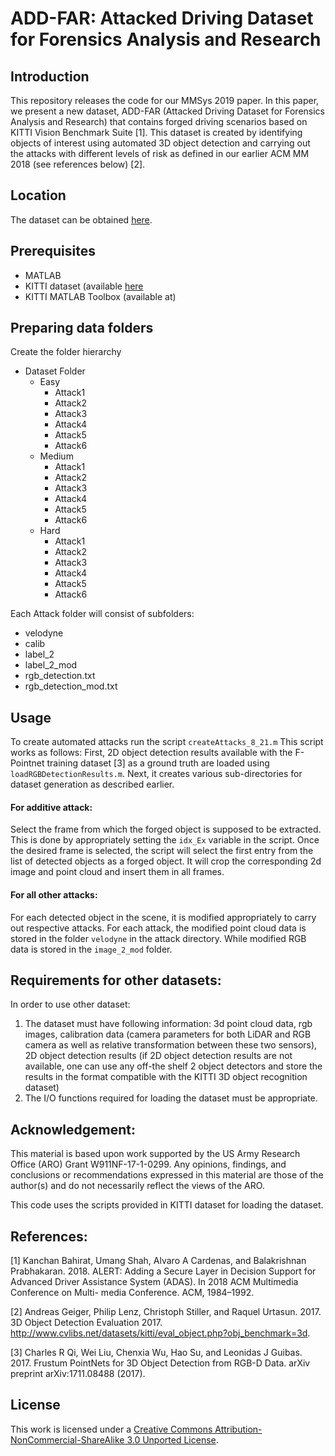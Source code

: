 # ADD-FAR: Attacked Driving Dataset for Forensics Analysis and Research

## Introduction
This repository releases the code for our MMSys 2019 paper. In this paper, we present a
new dataset, ADD-FAR (Attacked Driving Dataset for Forensics Analysis and Research) that contains forged driving scenarios based on KITTI Vision Benchmark Suite [1]. This dataset is created by identifying objects of interest using automated 3D object detection and carrying out the attacks with different levels of risk as defined in our earlier ACM MM 2018 (see references below) [2]. 

## Location
The dataset can be obtained [here](https://utdallas.box.com/v/add-far).

## Prerequisites
 - MATLAB
 - KITTI dataset (available [here](http://www.cvlibs.net/datasets/kitti/)
 - KITTI MATLAB Toolbox (available at)

## Preparing data folders
 Create the folder hierarchy
  * Dataset Folder
    * Easy
      * Attack1
      * Attack2
      * Attack3
      * Attack4
      * Attack5
      * Attack6
    * Medium
      * Attack1
      * Attack2
      * Attack3
      * Attack4
      * Attack5
      * Attack6
    * Hard
      * Attack1
      * Attack2
      * Attack3
      * Attack4
      * Attack5
      * Attack6

Each Attack folder will consist of subfolders:
 - velodyne
 - calib
 - label_2
 - label_2_mod
 - rgb_detection.txt
 - rgb_detection_mod.txt

## Usage
To create automated attacks run the script `createAttacks_8_21.m`
This script works as follows:
First, 2D object detection results available with the F-Pointnet training dataset [3] as a ground truth are loaded using `loadRGBDetectionResults.m`.
Next, it creates various sub-directories for dataset generation as described earlier.

#### For additive attack:
Select the frame from which the forged object is supposed to be extracted. This is done by appropriately setting the `idx_Ex` variable in the script.
Once the desired frame is selected, the script will select the first entry from the list of detected objects as a forged object. It will crop the corresponding 2d image and point cloud and insert them in all frames. 
#### For all other attacks:
For each detected object in the scene, it is modified appropriately to carry out respective attacks.
For each attack, the modified point cloud data is stored in the folder `velodyne` in the attack directory. While modified RGB data is stored in the `image_2_mod` folder.

## Requirements for other datasets:
In order to use other dataset:
1. The dataset must have following information: 3d point cloud data, rgb images, calibration data (camera parameters for both LiDAR and RGB camera as well as relative transformation between these two sensors), 2D object detection results (if 2D object detection results are not available, one can use any off-the shelf 2 object detectors and store the results in the format compatible with the KITTI 3D object recognition dataset)
2. The I/O functions required for loading the dataset must be appropriate.

## Acknowledgement:
This material is based upon work supported by the US Army Research Office (ARO) Grant W911NF-17-1-0299. Any opinions, findings, and conclusions or recommendations expressed in this material are those of the author(s) and do not necessarily reflect the views of the ARO.

This code uses the scripts provided in KITTI dataset for loading the dataset.

## References:
[1] Kanchan Bahirat, Umang Shah, Alvaro A Cardenas, and Balakrishnan Prabhakaran. 2018. ALERT: Adding a Secure Layer in Decision Support for Advanced Driver Assistance System (ADAS). In 2018 ACM Multimedia Conference on Multi- media Conference. ACM, 1984–1992.

[2] Andreas Geiger, Philip Lenz, Christoph Stiller, and Raquel Urtasun. 2017. 3D Object Detection Evaluation 2017. http://www.cvlibs.net/datasets/kitti/eval_object.php?obj_benchmark=3d.

[3] Charles R Qi, Wei Liu, Chenxia Wu, Hao Su, and Leonidas J Guibas. 2017. Frustum PointNets for 3D Object Detection from RGB-D Data. arXiv preprint arXiv:1711.08488 (2017).

License
----

This work is licensed under a [Creative Commons Attribution-NonCommercial-ShareAlike 3.0 Unported License](http://creativecommons.org/licenses/by-nc-sa/3.0/).
